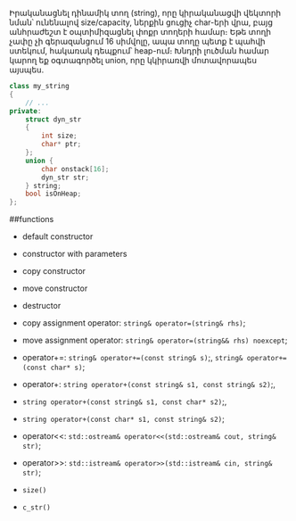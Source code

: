 Իրականացնել դինամիկ տող (string), որը կիրականացվի վեկտորի նման՝ ունենալով size/capacity, ներքին ցուցիչ char-երի վրա, բայց անհրաժեշտ է օպտիմիզացնել փոքր տողերի համար։ Եթե տողի չափը չի գերազանցում 16 սիմվոլը, ապա տողը պետք է պահվի ստեկում, հակառակ դեպքում՝ heap-ում։ Խնդրի լուծման համար կարող եք օգտագործել union, որը կկիրառվի մոտավորապես այսպես.

```cpp
class my_string 
{ 
    // ...
private: 
    struct dyn_str 
    { 
        int size; 
        char* ptr;
    }; 
    union { 
        char onstack[16]; 
        dyn_str str; 
    } string;
    bool isOnHeap;
};
```
##functions

- default constructor

- constructor with parameters

- copy constructor

- move constructor

- destructor

- copy assignment operator: `string& operator=(string& rhs)`;

- move assignment operator: `string& operator=(string&& rhs) noexcept`;

- operator+=: `string& operator+=(const string& s)`;, 
            `string& operator+=(const char* s)`;

- operator+: `string operator+(const string& s1, const string& s2)`;,             
-   `string operator+(const string& s1, const char* s2)`;,            
-   `string operator+(const char* s1, const string& s2)`;

- operator<<: `std::ostream& operator<<(std::ostream& cout, string& str)`;

- operator>>: `std::istream& operator>>(std::istream& cin, string& str)`;

- `size()`

- `c_str()`
